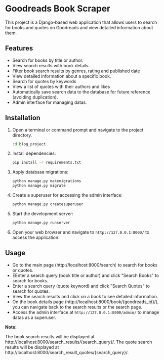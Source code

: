 # Goodreads Book Scraper

This project is a Django-based web application that allows users to search for books and quotes on Goodreads and view detailed information about them.

## Features

- Search for books by title or author.
- View search results with book details.
- Filter book search results by genres, rating and published date
- View detailed information about a specific book.
- Search for quotes by keywords
- View a list of quotes with their authors and likes
- Automatically save search data to the database for future reference (avoiding duplication).
- Admin interface for managing datas.

## Installation

1. Open a terminal or command prompt and navigate to the project directory.

    ```bash
    cd blog_project
    ```

2. Install dependencies:

    ```bash
    pip install -r requirements.txt
    ```

3. Apply database migrations:

    ```bash
   python manage.py makemigrations
    python manage.py migrate
    ```

4. Create a superuser for accessing the admin interface:

    ```bash
    python manage.py createsuperuser
    ```

5. Start the development server:

    ```bash
    python manage.py runserver
    ```

6. Open your web browser and navigate to `http://127.0.0.1:8000/` to access the application.

## Usage

- Go to the main page (http://localhost:8000/search) to search for books or quotes.
- EEnter a search query (book title or author) and click "Search Books" to search for books.
- Enter a search query (quote keyword) and click "Search Quotes" to search for quotes.
- View the search results and click on a book to see detailed information.
- On the book details page (http://localhost:8000/book/{goodreads_id}/), you can navigate back to the search results or the search page.
- Access the admin interface at `http://127.0.0.1:8000/admin/` to manage datas as a superuser.

**Note:**

The book search results will be displayed at http://localhost:8000/search_results/{search_query}/.
The quote search results will be displayed at http://localhost:8000/search_result_quotes/{search_query}/.